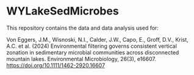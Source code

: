 # WYLakeSedMicrobes

This repository contains the data and data analysis used for:

Von Eggers, J.M., Wisnoski, N.I., Calder, J.W., Capo, E., Groff, D.V., Krist, A.C. et al. (2024) Environmental filtering governs consistent vertical zonation in sedimentary microbial communities across disconnected mountain lakes. Environmental Microbiology, 26(3), e16607. https://doi.org/10.1111/1462-2920.16607
